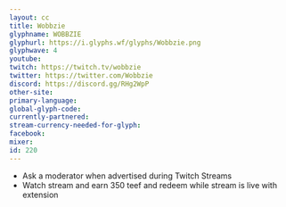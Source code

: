 ```yaml
---
layout: cc
title: Wobbzie
glyphname: WOBBZIE
glyphurl: https://i.glyphs.wf/glyphs/Wobbzie.png
glyphwave: 4
youtube: 
twitch: https://twitch.tv/wobbzie
twitter: https://twitter.com/Wobbzie
discord: https://discord.gg/RHg2WpP
other-site: 
primary-language: 
global-glyph-code: 
currently-partnered: 
stream-currency-needed-for-glyph: 
facebook: 
mixer: 
id: 220
---
```

* Ask a moderator when advertised during Twitch Streams
* Watch stream and earn 350 teef and redeem while stream is live with extension
